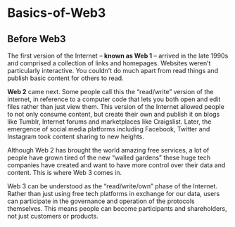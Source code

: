 # Basics-of-Web3

## Before Web3

The first version of the Internet – **known as Web 1** – arrived in the late 1990s and comprised a collection of links and homepages. 
Websites weren’t particularly interactive. You couldn’t do much apart from read things and publish basic content for others to read.


**Web 2** came next. Some people call this the “read/write” version of the internet, in reference to a computer code that lets you both open and edit files rather than just view them. 
This version of the Internet allowed people to not only consume content, but create their own and publish it on blogs like Tumblr, Internet forums and marketplaces like Craigslist. 
Later, the emergence of social media platforms including Facebook, Twitter and Instagram took content sharing to new heights.


Although Web 2 has brought the world amazing free services, a lot of people have grown tired of the new “walled gardens” these huge tech companies have created and want to have more control over their data and content. This is where Web 3 comes in.

Web 3 can be understood as the “read/write/own” phase of the Internet.
Rather than just using free tech platforms in exchange for our data, users can participate in the governance and operation of the protocols themselves. 
This means people can become participants and shareholders, not just customers or products.

